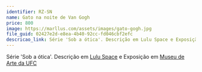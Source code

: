 ```yaml
---
identifier: RZ-SN
name: Gato na noite de Van Gogh
price: 800
image: https://marllus.com/assets/images/gato-gogh.jpg
file_guid: 02427e2d-e8ea-4b40-92cc-fd046cbf2efc
descricao_link: Série 'Sob a ótica'. Descrição em Lulu Space e Exposição em Museu de arte da UFC
---
```

Série 'Sob a ótica'. Descrição em <a href="https://marllus.com/arte/2020/12/06/sob-otica.html">Lulu Space</a> e Exposição em <a href="https://mauc.ufc.br/pt/marllus-lustosa/">Museu de Arte da UFC</a>
